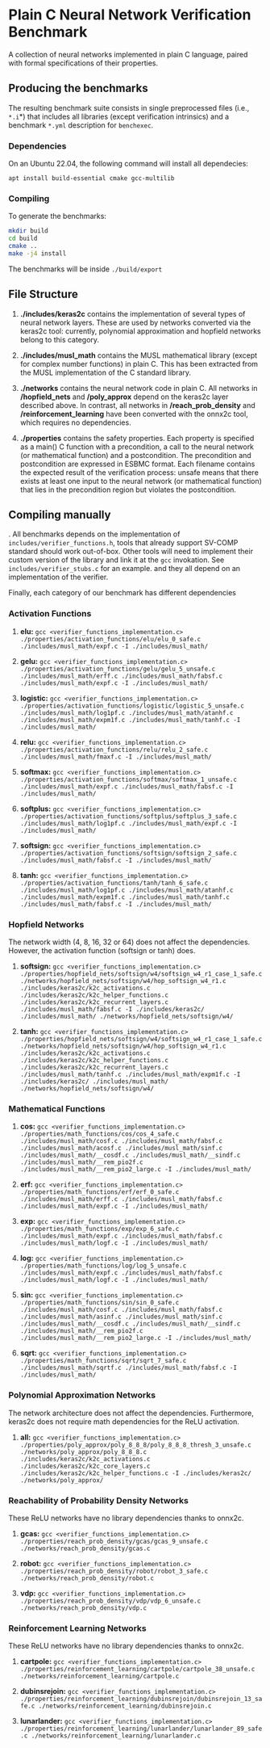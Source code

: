# Plain C Neural Network Verification Benchmark

A collection of neural networks implemented in plain C language, paired with formal specifications of their properties.

## Producing the benchmarks

The resulting benchmark suite consists in single preprocessed files (i.e., `*.i`*) that includes all libraries (except verification intrinsics) and a benchmark `*.yml` description for `benchexec`.

### Dependencies

On an Ubuntu 22.04, the following command will install all dependecies:

`apt install build-essential cmake gcc-multilib`


### Compiling

To generate the benchmarks:

```bash
mkdir build
cd build
cmake ..
make -j4 install
```

The benchmarks will be inside `./build/export`

## File Structure

1. **./includes/keras2c** contains the implementation of several types of neural network layers. These are used by networks converted via the keras2c tool: currently, polynomial approximation and hopfield networks belong to this category.

2. **./includes/musl_math** contains the MUSL mathematical library (except for complex number functions) in plain C. This has been extracted from the MUSL implementation of the C standard library.

3. **./networks** contains the neural network code in plain C. All networks in  **/hopfield_nets** and **/poly_approx** depend on the keras2c layer described above. In contrast, all networks in **/reach_prob_density** and **/reinforcement_learning** have been converted with the onnx2c tool, which requires no dependencies.

4. **./properties** contains the safety properties. Each property is specified as a main() C function with a precondition, a call to the neural network (or mathematical function) and a postcondition. The precondition and postcondition are expressed in ESBMC format. Each filename contains the expected result of the verification process: unsafe means that there exists at least one input to the neural network (or mathematical function) that lies in the precondition region but violates the postcondition.

## Compiling manually

. All benchmarks depends on the implementation of `includes/verifier_functions.h`, tools that already support SV-COMP standard should work out-of-box. Other tools will need to implement their custom
version of the library and link it at the `gcc` invokation. See `includes/verifier_stubs.c` for an example. and they all depend on an implementation of the verifier. 

Finally, each category of our benchmark has different dependencies

### Activation Functions

1. **elu:** `gcc <verifier_functions_implementation.c> ./properties/activation_functions/elu/elu_0_safe.c ./includes/musl_math/expf.c -I ./includes/musl_math/`

3. **gelu:** `gcc <verifier_functions_implementation.c> ./properties/activation_functions/gelu/gelu_5_unsafe.c ./includes/musl_math/erff.c ./includes/musl_math/fabsf.c ./includes/musl_math/expf.c -I ./includes/musl_math/`

4. **logistic:** `gcc <verifier_functions_implementation.c> ./properties/activation_functions/logistic/logistic_5_unsafe.c ./includes/musl_math/log1pf.c ./includes/musl_math/atanhf.c ./includes/musl_math/expm1f.c ./includes/musl_math/tanhf.c -I ./includes/musl_math/`

5. **relu:** `gcc <verifier_functions_implementation.c> ./properties/activation_functions/relu/relu_2_safe.c ./includes/musl_math/fmaxf.c -I ./includes/musl_math/`

6. **softmax:** `gcc <verifier_functions_implementation.c> ./properties/activation_functions/softmax/softmax_1_unsafe.c ./includes/musl_math/expf.c ./includes/musl_math/fabsf.c -I ./includes/musl_math/`

7. **softplus:** `gcc <verifier_functions_implementation.c> ./properties/activation_functions/softplus/softplus_3_safe.c ./includes/musl_math/log1pf.c ./includes/musl_math/expf.c -I ./includes/musl_math/`

8. **softsign:** `gcc <verifier_functions_implementation.c> ./properties/activation_functions/softsign/softsign_2_safe.c ./includes/musl_math/fabsf.c -I ./includes/musl_math/`

9. **tanh:** `gcc <verifier_functions_implementation.c> ./properties/activation_functions/tanh/tanh_6_safe.c ./includes/musl_math/log1pf.c ./includes/musl_math/atanhf.c ./includes/musl_math/expm1f.c ./includes/musl_math/tanhf.c ./includes/musl_math/fabsf.c -I ./includes/musl_math/`

### Hopfield Networks

The network width (4, 8, 16, 32 or 64) does not affect the dependencies. However, the activation function (softsign or tanh) does.

1. **softsign:** `gcc <verifier_functions_implementation.c> ./properties/hopfield_nets/softsign/w4/softsign_w4_r1_case_1_safe.c ./networks/hopfield_nets/softsign/w4/hop_softsign_w4_r1.c ./includes/keras2c/k2c_activations.c ./includes/keras2c/k2c_helper_functions.c ./includes/keras2c/k2c_recurrent_layers.c ./includes/musl_math/fabsf.c -I ./includes/keras2c/ ./includes/musl_math/ ./networks/hopfield_nets/softsign/w4/`

1. **tanh:** `gcc <verifier_functions_implementation.c> ./properties/hopfield_nets/softsign/w4/softsign_w4_r1_case_1_safe.c ./networks/hopfield_nets/softsign/w4/hop_softsign_w4_r1.c ./includes/keras2c/k2c_activations.c ./includes/keras2c/k2c_helper_functions.c ./includes/keras2c/k2c_recurrent_layers.c ./includes/musl_math/tanhf.c ./includes/musl_math/expm1f.c -I ./includes/keras2c/ ./includes/musl_math/ ./networks/hopfield_nets/softsign/w4/`

### Mathematical Functions

1. **cos:** `gcc <verifier_functions_implementation.c> ./properties/math_functions/cos/cos_4_safe.c ./includes/musl_math/cosf.c ./includes/musl_math/fabsf.c ./includes/musl_math/acosf.c ./includes/musl_math/sinf.c ./includes/musl_math/__cosdf.c ./includes/musl_math/__sindf.c ./includes/musl_math/__rem_pio2f.c ./includes/musl_math/__rem_pio2_large.c -I ./includes/musl_math/`

2. **erf:** `gcc <verifier_functions_implementation.c> ./properties/math_functions/erf/erf_0_safe.c ./includes/musl_math/erff.c ./includes/musl_math/fabsf.c ./includes/musl_math/expf.c -I ./includes/musl_math/`

3. **exp:** `gcc <verifier_functions_implementation.c> ./properties/math_functions/exp/exp_6_safe.c ./includes/musl_math/expf.c ./includes/musl_math/fabsf.c ./includes/musl_math/logf.c -I ./includes/musl_math/`

4. **log:** `gcc <verifier_functions_implementation.c> ./properties/math_functions/log/log_5_unsafe.c ./includes/musl_math/expf.c ./includes/musl_math/fabsf.c ./includes/musl_math/logf.c -I ./includes/musl_math/`

6. **sin:** `gcc <verifier_functions_implementation.c> ./properties/math_functions/sin/sin_0_safe.c ./includes/musl_math/cosf.c ./includes/musl_math/fabsf.c ./includes/musl_math/asinf.c ./includes/musl_math/sinf.c ./includes/musl_math/__cosdf.c ./includes/musl_math/__sindf.c ./includes/musl_math/__rem_pio2f.c ./includes/musl_math/__rem_pio2_large.c -I ./includes/musl_math/`

6. **sqrt:** `gcc <verifier_functions_implementation.c> ./properties/math_functions/sqrt/sqrt_7_safe.c ./includes/musl_math/sqrtf.c ./includes/musl_math/fabsf.c -I ./includes/musl_math/`

### Polynomial Approximation Networks

The network architecture does not affect the dependencies. Furthermore, keras2c does not require math dependencies for the ReLU activation.

1. **all:** `gcc <verifier_functions_implementation.c> ./properties/poly_approx/poly_8_8_8/poly_8_8_8_thresh_3_unsafe.c ./networks/poly_approx/poly_8_8_8.c ./includes/keras2c/k2c_activations.c ./includes/keras2c/k2c_core_layers.c ./includes/keras2c/k2c_helper_functions.c -I ./includes/keras2c/ ./networks/poly_approx/`

### Reachability of Probability Density Networks

These ReLU networks have no library dependencies thanks to onnx2c.

1. **gcas:** `gcc <verifier_functions_implementation.c> ./properties/reach_prob_density/gcas/gcas_9_unsafe.c ./networks/reach_prob_density/gcas.c`

2. **robot:** `gcc <verifier_functions_implementation.c> ./properties/reach_prob_density/robot/robot_3_safe.c ./networks/reach_prob_density/robot.c`

3. **vdp:** `gcc <verifier_functions_implementation.c> ./properties/reach_prob_density/vdp/vdp_6_unsafe.c ./networks/reach_prob_density/vdp.c`

### Reinforcement Learning Networks

These ReLU networks have no library dependencies thanks to onnx2c.

1. **cartpole:** `gcc <verifier_functions_implementation.c> ./properties/reinforcement_learning/cartpole/cartpole_38_unsafe.c ./networks/reinforcement_learning/cartpole.c`

2. **dubinsrejoin:** `gcc <verifier_functions_implementation.c> ./properties/reinforcement_learning/dubinsrejoin/dubinsrejoin_13_safe.c ./networks/reinforcement_learning/dubinsrejoin.c`

3. **lunarlander:** `gcc <verifier_functions_implementation.c> ./properties/reinforcement_learning/lunarlander/lunarlander_89_safe.c ./networks/reinforcement_learning/lunarlander.c`
